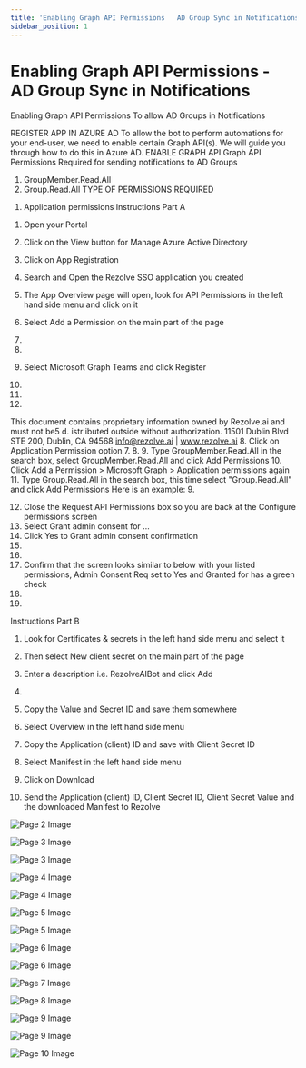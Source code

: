 ```yaml
---
title: 'Enabling Graph API Permissions   AD Group Sync in Notifications'
sidebar_position: 1
---
```



# Enabling Graph API Permissions - AD Group Sync in Notifications



Enabling Graph API
Permissions
To allow AD Groups in Notifications


REGISTER APP IN AZURE AD
To allow the bot to perform automations for your end-user, we need to enable certain Graph API(s). We will guide you
through how to do this in Azure AD.
ENABLE GRAPH API
Graph API Permissions Required for sending notifications to AD Groups
1. GroupMember.Read.All
2. Group.Read.All
TYPE OF PERMISSIONS REQUIRED
1) Application permissions
Instructions Part A
1. Open your Portal
2. Click on the View button for Manage Azure Active Directory

3. Click on App Registration
4. Search and Open the Rezolve SSO application you created

5. The App Overview page will open, look for API Permissions in the left hand side menu and click on it
6. Select Add a Permission on the main part of the page
1.
2.
7. Select Microsoft Graph
Teams and click Register
3.
5.
6.
This document contains proprietary information owned by Rezolve.ai and must not
be5 d. istr ibuted outside without authorization.
11501 Dublin Blvd STE 200, Dublin, CA 94568 info@rezolve.ai | www.rezolve.ai
8. Click on Application Permission option
7.
8.
9. Type GroupMember.Read.All in the search box, select GroupMember.Read.All and click Add
Permissions
10. Click Add a Permission &gt; Microsoft Graph &gt; Application permissions again
11. Type Group.Read.All in the search box, this time select "Group.Read.All" and click Add Permissions
Here is an example:
9.

12. Close the Request API Permissions box so you are back at the Configure permissions screen
13. Select Grant admin consent for …
14. Click Yes to Grant admin consent confirmation
10.
11.
15. Confirm that the screen looks similar to below with your listed permissions, Admin Consent Req set to Yes and
Granted for has a green check
12.
13.

Instructions Part B
1. Look for Certificates & secrets in the left hand side menu and select it
2. Then select New client secret on the main part of the page

3. Enter a description i.e. RezolveAIBot and click Add
14.

5. Copy the Value and Secret ID and save them somewhere
6. Select Overview in the left hand side menu
7. Copy the Application (client) ID and save with Client Secret ID
8. Select Manifest in the left hand side menu
9. Click on Download


10. Send the Application (client) ID, Client Secret ID, Client Secret Value and the downloaded Manifest to
Rezolve


![Page 2 Image](/img/reference/Graph%20API%20Guides/images/Enabling-Graph-API-Permissions---AD-Group-Sync-in-Notifications_page2_4.png)

![Page 3 Image](/img/reference/Graph%20API%20Guides/images/Enabling-Graph-API-Permissions---AD-Group-Sync-in-Notifications_page3_4.png)

![Page 3 Image](/img/reference/Graph%20API%20Guides/images/Enabling-Graph-API-Permissions---AD-Group-Sync-in-Notifications_page3_5.png)

![Page 4 Image](/img/reference/Graph%20API%20Guides/images/Enabling-Graph-API-Permissions---AD-Group-Sync-in-Notifications_page4_4.png)

![Page 4 Image](/img/reference/Graph%20API%20Guides/images/Enabling-Graph-API-Permissions---AD-Group-Sync-in-Notifications_page4_5.png)

![Page 5 Image](/img/reference/Graph%20API%20Guides/images/Enabling-Graph-API-Permissions---AD-Group-Sync-in-Notifications_page5_4.png)

![Page 5 Image](/img/reference/Graph%20API%20Guides/images/Enabling-Graph-API-Permissions---AD-Group-Sync-in-Notifications_page5_5.png)

![Page 6 Image](/img/reference/Graph%20API%20Guides/images/Enabling-Graph-API-Permissions---AD-Group-Sync-in-Notifications_page6_4.png)

![Page 6 Image](/img/reference/Graph%20API%20Guides/images/Enabling-Graph-API-Permissions---AD-Group-Sync-in-Notifications_page6_5.png)

![Page 7 Image](/img/reference/Graph%20API%20Guides/images/Enabling-Graph-API-Permissions---AD-Group-Sync-in-Notifications_page7_4.png)

![Page 8 Image](/img/reference/Graph%20API%20Guides/images/Enabling-Graph-API-Permissions---AD-Group-Sync-in-Notifications_page8_4.png)

![Page 9 Image](/img/reference/Graph%20API%20Guides/images/Enabling-Graph-API-Permissions---AD-Group-Sync-in-Notifications_page9_4.png)

![Page 9 Image](/img/reference/Graph%20API%20Guides/images/Enabling-Graph-API-Permissions---AD-Group-Sync-in-Notifications_page9_5.png)

![Page 10 Image](/img/reference/Graph%20API%20Guides/images/Enabling-Graph-API-Permissions---AD-Group-Sync-in-Notifications_page10_4.png)
